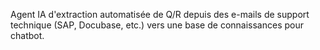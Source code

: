 Agent IA d'extraction automatisée de Q/R depuis des e-mails de support technique (SAP, Docubase, etc.) vers une base de connaissances pour chatbot.